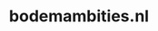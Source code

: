 ---
layout: post
title: "bodemambities.nl"
internal_url: "/dutchgov/bodemambities.nl.html"
subdomains_count: 3
all_subdomains_count: 5
urls_count: 3
ssl_rank: 0
http_rank: 53.333333333333
url_link: /data/bodemambities.nl/urls.txt
all_subdomains_link: /data/bodemambities.nl/all_subdomains.txt
subdomains_link: /data/bodemambities.nl/subdomains.txt
categories: dutchgov
---